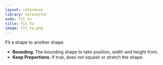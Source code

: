 ```yaml
---
layout: reference
library: corevector
node: fit_to
title: Fit To
image: fit_to.png
---
```

Fit a shape to another shape.

* **Bounding**: The bounding shape to take position, width and height from.
* **Keep Proportions**: If true, does not squash or stretch the shape.
